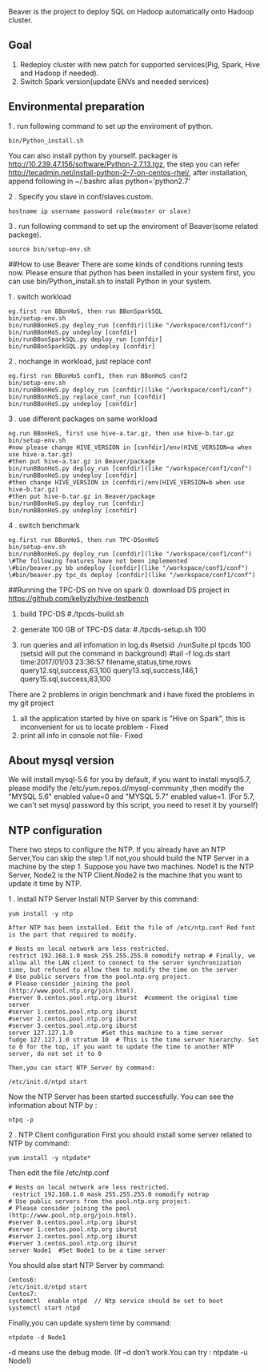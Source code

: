 Beaver is the project to deploy SQL on Hadoop automatically onto Hadoop cluster.

## Goal
1. Redeploy cluster with new patch for supported services(Pig, Spark, Hive and Hadoop if needed). 
2. Switch Spark version(update ENVs and needed services)


## Environmental preparation

1 . run following command to set up the enviroment of python.

```
bin/Python_install.sh
```
You can also install python by yourself.
packager is http://10.239.47.156/software/Python-2.7.13.tgz, the step you can refer http://tecadmin.net/install-python-2-7-on-centos-rhel/, after installation, append following in ~/.bashrc
alias python='python2.7'

2 . Specify you slave in conf/slaves.custom.

```
hostname ip username password role(master or slave)
```

3 . run following command to set up the enviroment of Beaver(some related packege).

```
source bin/setup-env.sh
```

##How to use Beaver
There are some kinds of conditions running tests now.
Please ensure that python has been installed in your system first, you can use bin/Python_install.sh to install Python in your system.

1 . switch workload
```
eg.first run BBonHoS, then run BBonSparkSQL
bin/setup-env.sh
bin/runBBonHoS.py deploy_run [confdir](like "/workspace/conf1/conf")
bin/runBBonHoS.py undeploy [confdir]
bin/runBBonSparkSQL.py deploy_run [confdir]
bin/runBBonSparkSQL.py undeploy [confdir]
```

2 . nochange in workload, just replace conf
```
eg.first run BBonHoS conf1, then run BBonHoS conf2
bin/setup-env.sh
bin/runBBonHoS.py deploy_run [confdir](like "/workspace/conf1/conf")
bin/runBBonHoS.py replace_conf_run [confdir]
bin/runBBonHoS.py undeploy [confdir]
```

3 . use different packages on same workload
```
eg.run BBonHoS, first use hive-a.tar.gz, then use hive-b.tar.gz
bin/setup-env.sh
#now please change HIVE_VERSION in [confdir]/env(HIVE_VERSION=a when use hive-a.tar.gz)
#then put hive-a.tar.gz in Beaver/package
bin/runBBonHoS.py deploy_run [confdir](like "/workspace/conf1/conf")
bin/runBBonHoS.py undeploy [confdir]
#then change HIVE_VERSION in [confdir]/env(HIVE_VERSION=b when use hive-b.tar.gz)
#then put hive-b.tar.gz in Beaver/package
bin/runBBonHoS.py deploy_run [confdir]
bin/runBBonHoS.py undeploy [confdir]
```

4 . switch benchmark
```
eg.first run BBonHoS, then run TPC-DSonHoS
bin/setup-env.sh
bin/runBBonHoS.py deploy_run [confdir](like "/workspace/conf1/conf")
\#The following features have not been implemented
\#bin/beaver.py bb undeploy [confdir](like "/workspace/conf1/conf")
\#bin/beaver.py tpc_ds deploy [confdir](like "/workspace/conf1/conf")

```



##Running the TPC-DS on hive on spark
0. download DS project in https://github.com/kellyzly/hive-testbench 
1. build TPC-DS
     #./tpcds-build.sh
2. generate  100 GB of TPC-DS data:
     #./tpcds-setup.sh 100

3. run queries and all infomation in log.ds
     #setsid  ./runSuite.pl tpcds 100   (setsid will put the command in background)
     #tail  -f log.ds
          start time:2017/01/03 23:36:57
filename,status,time,rows
query12.sql,success,63,100
query13.sql,success,146,1
query15.sql,success,83,100

There are 2 problems in origin benchmark and i have fixed the problems in my git project
1. all the application started by hive on spark is "Hive on Spark", this is inconvenient for us to locate problem - Fixed
2. print all info in console not file- Fixed

## About mysql version
We will install mysql-5.6 for you by default, if you want to install mysql5.7, please modify the /etc/yum.repos.d/mysql-community
,then modify the "MYSQL 5.6"  enabled value=0 and "MYSQL 5.7" enabled value=1. (For 5.7, we can't set mysql password by this script, you
need to reset it by yourself)

## NTP configuration
There two steps to configure the NTP. If you already have an NTP Server,You can skip the step 1.If not,you should build the NTP Server in a machine by the step 1.
Suppose you have two machines. Node1 is the NTP Server, Node2 is the NTP Client.Node2 is the machine that you want to update it time by NTP.

1 . Install NTP Server
   Install NTP Server by this command:
```
yum install -y ntp
```
    After NTP has been installed. Edit the file of /etc/ntp.conf Red font is the part that required to modify.
```
# Hosts on local network are less restricted.
restrict 192.168.1.0 mask 255.255.255.0 nomodify notrap # Finally, we allow all the LAN client to connect to the server synchronization time, but refused to allow them to modify the time on the server
# Use public servers from the pool.ntp.org project.
# Please consider joining the pool (http://www.pool.ntp.org/join.html).
#server 0.centos.pool.ntp.org iburst  #comment the original time server
#server 1.centos.pool.ntp.org iburst
#server 2.centos.pool.ntp.org iburst
#server 3.centos.pool.ntp.org iburst
server 127.127.1.0        #Set this machine to a time server
fudge 127.127.1.0 stratum 10  # This is the time server hierarchy. Set to 0 for the top, if you want to update the time to another NTP server, do not set it to 0
```
    Then,you can start NTP Server by command:
```
/etc/init.d/ntpd start
```
Now the NTP Server has been started successfully.
You can see the information about NTP by :
```
ntpq -p
```
2 . NTP Client configuration
First you should install some server related to NTP by command:
```
yum install -y ntpdate*
```
Then edit the file /etc/ntp.conf
```
# Hosts on local network are less restricted.
 restrict 192.168.1.0 mask 255.255.255.0 nomodify notrap
# Use public servers from the pool.ntp.org project.
# Please consider joining the pool (http://www.pool.ntp.org/join.html).
#server 0.centos.pool.ntp.org iburst
#server 1.centos.pool.ntp.org iburst
#server 2.centos.pool.ntp.org iburst
#server 3.centos.pool.ntp.org iburst
server Node1  #Set Node1 to be a time server
```
You should alse start NTP Server by command:
```
Centos6:
/etc/init.d/ntpd start
Centos7:
systemctl  enable ntpd  // Ntp service should be set to boot
systemctl start ntpd
```
Finally,you can update system time by command:
```
ntpdate -d Node1
```
-d means use the debug mode.
(If –d don’t work.You can try : ntpdate -u Node1)

